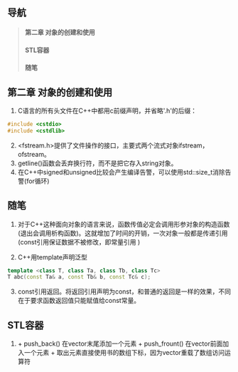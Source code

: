 ## 导航
> #### 第二章 对象的创建和使用
> #### STL容器
> #### 随笔

## 第二章 对象的创建和使用
1. C语言的所有头文件在C++中都用c前缀声明，并省略'.h'的后缀：
```cpp
#include <cstdio>
#include <cstdlib>
```
2. <fstream.h>提供了文件操作的接口，主要式两个流式对象ifstream，ofstream。
3. getline()函数会丢弃换行符，而不是把它存入string对象。
4. 在C++中signed和unsigned比较会产生编译告警，可以使用std::size_t消除告警(for循环)

## 随笔
1. 对于C++这种面向对象的语言来说，函数传值必定会调用形参对象的构造函数(退出会调用析构函数)。这就增加了时间的开销，一次对象一般都是传递引用(const引用保证数据不被修改，即常量引用
)

2. C++用template声明泛型
```c++
template <class T, class Ta, class Tb, class Tc>
T abc(const Ta& a, const Tb& b, const Tc& c);
```

3. const引用返回。将返回引用声明为const，和普通的返回是一样的效果，不同在于要求函数返回值只能赋值给const常量。

## STL容器
1. <vector>
    + push_back() 在vector末尾添加一个元素
    + push_frount() 在vector前面加入一个元素
    + 取出元素直接使用书的数组下标，因为vector重载了数组访问运算符